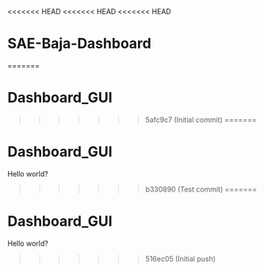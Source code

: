 <<<<<<< HEAD
<<<<<<< HEAD
<<<<<<< HEAD
# SAE-Baja-Dashboard
=======
# Dashboard_GUI
>>>>>>> 5afc9c7 (Initial commit)
=======
# Dashboard_GUI

Hello world?
>>>>>>> b330890 (Test commit)
=======
# Dashboard_GUI

Hello world?
>>>>>>> 516ec05 (Initial push)
